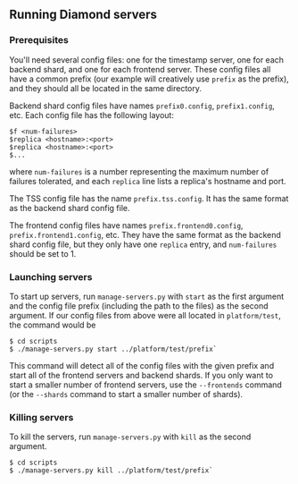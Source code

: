 ## Running Diamond servers

### Prerequisites

You'll need several config files: one for the timestamp server, one for each
backend shard, and one for each frontend server. These config files all have
a common prefix (our example will creatively use `prefix` as the prefix), and
they should all be located in the same directory.

Backend shard config files have names `prefix0.config`, `prefix1.config`, etc.
Each config file has the following layout:

    $f <num-failures>
    $replica <hostname>:<port>
    $replica <hostname>:<port>
    $...

where `num-failures` is a number representing the maximum number of failures
tolerated, and each `replica` line lists a replica's hostname and port.

The TSS config file has the name `prefix.tss.config`. It has the same format
as the backend shard config file.

The frontend config files have names `prefix.frontend0.config`,
`prefix.frontend1.config`, etc. They have the same format as the backend shard
config file, but they only have one `replica` entry, and `num-failures` should
be set to 1.

### Launching servers

To start up servers, run `manage-servers.py` with `start` as the first argument
and the config file prefix (including the path to the files) as the second
argument. If our config files from above were all located in `platform/test`,
the command would be

    $ cd scripts
    $ ./manage-servers.py start ../platform/test/prefix`

This command will detect all of the config files with the given prefix and
start all of the frontend servers and backend shards. If you only want to start
a smaller number of frontend servers, use the `--frontends` command (or the
`--shards` command to start a smaller number of shards).

### Killing servers

To kill the servers, run `manage-servers.py` with `kill` as the second argument.

    $ cd scripts
    $ ./manage-servers.py kill ../platform/test/prefix`